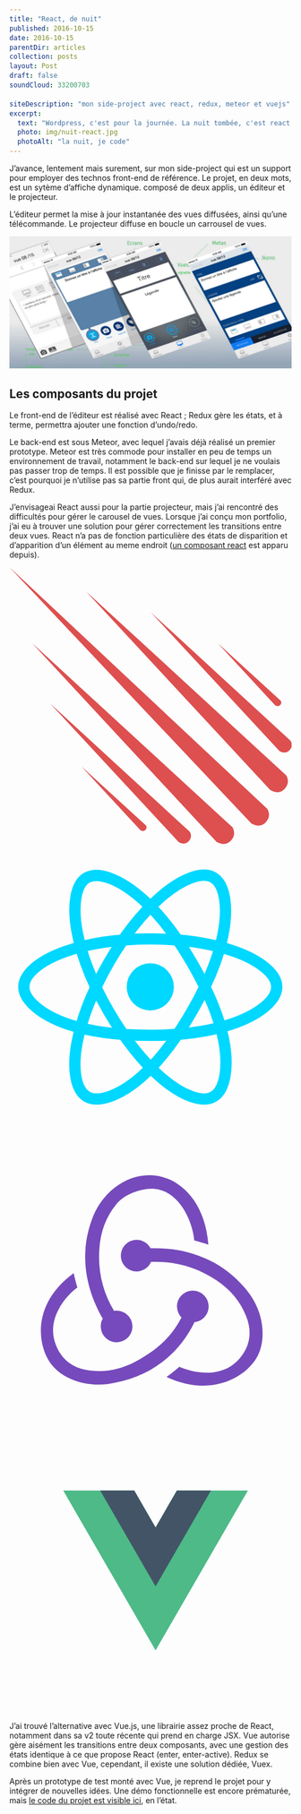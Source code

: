 ```yaml
---
title: "React, de nuit"
published: 2016-10-15
date: 2016-10-15
parentDir: articles
collection: posts
layout: Post
draft: false
soundCloud: 33200703

siteDescription: "mon side-project avec react, redux, meteor et vuejs"
excerpt:
  text: "Wordpress, c'est pour la journée. La nuit tombée, c'est react !"
  photo: img/nuit-react.jpg
  photoAlt: "la nuit, je code"
---
```


<div id="post-intro" class="post-intro">


<p>J’avance, lentement mais surement, sur mon side-project qui est un support pour employer des technos front-end de référence.
Le projet, en deux mots, est un sytème d’affiche dynamique. composé de deux applis, un éditeur et le projecteur.</p>
<p>L’éditeur permet la mise à jour instantanée des vues diffusées, ainsi qu’une télécommande. Le projecteur diffuse en boucle un carrousel de vues.<p/>
</div>

![études de mockups](../../assets/img/editeurs-message-versions-01.jpg "études de mockups")


## Les composants du projet
Le front-end de l’éditeur est réalisé avec React ; Redux gère les états, et à terme, permettra ajouter une fonction d’undo/redo.

Le back-end est sous Meteor, avec lequel j’avais déjà réalisé un premier prototype. Meteor est très commode pour installer en peu de temps un environnement de travail, notamment le back-end sur lequel je ne voulais pas passer trop de temps.
Il est possible que je finisse par le remplacer, c’est pourquoi je n’utilise pas sa partie front qui, de plus  aurait interféré avec Redux.

J’envisageai React aussi pour la partie projecteur, mais j’ai rencontré des difficultés pour gérer le carousel de vues.
Lorsque j’ai conçu mon portfolio, j’ai eu à trouver une solution pour gérer correctement les transitions entre deux vues. React n’a pas de fonction particulière des états de disparition et d’apparition d’un élément au meme endroit ([un composant react](https://www.npmjs.com/package/react-css-transition-replace) est apparu depuis).

<div class="pictos-wrapper">

<svg xmlns="http://www.w3.org/2000/svg" viewBox="0 0 160 157"> <path fill="#de4f4f" d="M0 0l137.1 145.24s4.7 3.3 8.26-.55c3.57-3.9.82-7.7.82-7.7L0 0zm43.42 13.73l104.4 112.56s4.68 3.3 8.25-.6c3.58-3.9.83-7.7.83-7.7L43.42 13.7zM12.9 43.1l104.43 112.57s4.67 3.3 8.24-.55c3.58-3.84.83-7.7.83-7.7L12.9 43.1zm67.22-17.57l72.95 78.65s3.26 2.3 5.76-.4c2.5-2.67.57-5.36.57-5.36l-79.28-72.9zM22.96 77.15L95.9 155.8s3.28 2.3 5.77-.4c2.5-2.68.58-5.36.58-5.36l-79.3-72.9zm94.64-34.6l33.07 35.76s1.6 1.1 2.85-.1c1.23-1.23.28-2.5.28-2.5l-36.2-33.1zM41.22 113.4l33.06 35.74s1.6 1.08 2.85-.18c1.23-1.26.28-2.5.28-2.5L41.3 113.4z"/> </svg>
<svg xmlns="http://www.w3.org/2000/svg" viewBox="0 0 600 600">  <circle cx="299.53" cy="299.63" r="50.17" fill="#00D8FF"/>  <path fill="none" stroke="#00D8FF" stroke-width="24" stroke-miterlimit="10" d="M299.53 197.63c67.36 0 129.93 9.66 177.1 25.9 56.85 19.57 91.8 49.24 91.8 76.1 0 28-37.04 59.5-98.08 79.73-46.15 15.3-106.88 23.27-170.82 23.27-65.55 0-127.63-7.5-174.3-23.44-59.03-20.2-94.6-52.2-94.6-79.6 0-26.68 33.37-56.1 89.4-75.6 47.37-16.5 111.48-26.4 179.5-26.4z"/>  <path fill="none" stroke="#00D8FF" stroke-width="24" stroke-miterlimit="10" d="M210.74 248.92c33.64-58.35 73.28-107.72 110.92-140.48 45.35-39.46 88.5-54.92 111.77-41.5 24.25 13.98 33.04 61.8 20.07 124.8-9.8 47.6-33.24 104.2-65.18 159.6-32.75 56.78-70.25 106.8-107.37 139.27-47 41.1-92.4 56-116.2 42.3-23.07-13.3-31.9-56.92-20.82-115.23 9.35-49.27 32.83-109.75 66.8-168.67z"/>  <path fill="none" stroke="#00D8FF" stroke-width="24" stroke-miterlimit="10" d="M210.82 351.48c-33.74-58.3-56.73-117.28-66.3-166.25-11.55-59-3.4-104.1 19.85-117.57 24.23-14.02 70.06 2.25 118.14 44.94 36.4 32.28 73.7 80.84 105.8 136.17 32.86 56.74 57.48 114.2 67.05 162.6 12.1 61.2 2.3 107.97-21.45 121.73-23.07 13.34-65.26-.8-110.25-39.5-38-32.7-78.7-83.26-112.76-142.12z"/></svg>

<svg xmlns="http://www.w3.org/2000/svg" viewBox="0 0 100 100">  <g fill="#764ABC">    <path d="M65.6 65.4c2.9-.3 5.1-2.8 5-5.8-.1-3-2.6-5.4-5.6-5.4h-.2c-3.1.1-5.5 2.7-5.4 5.8.1 1.5.7 2.8 1.6 3.7-3.4 6.7-8.6 11.6-16.4 15.7-5.3 2.8-10.8 3.8-16.3 3.1-4.5-.6-8-2.6-10.2-5.9-3.2-4.9-3.5-10.2-.8-15.5 1.9-3.8 4.9-6.6 6.8-8-.4-1.3-1-3.5-1.3-5.1-14.5 10.5-13 24.7-8.6 31.4 3.3 5 10 8.1 17.4 8.1 2 0 4-.2 6-.7 12.8-2.5 22.5-10.1 28-21.4z"/>    <path d="M83.2 53c-7.6-8.9-18.8-13.8-31.6-13.8H50c-.9-1.8-2.8-3-4.9-3h-.2c-3.1.1-5.5 2.7-5.4 5.8.1 3 2.6 5.4 5.6 5.4h.2c2.2-.1 4.1-1.5 4.9-3.4H52c7.6 0 14.8 2.2 21.3 6.5 5 3.3 8.6 7.6 10.6 12.8 1.7 4.2 1.6 8.3-.2 11.8-2.8 5.3-7.5 8.2-13.7 8.2-4 0-7.8-1.2-9.8-2.1-1.1 1-3.1 2.6-4.5 3.6 4.3 2 8.7 3.1 12.9 3.1 9.6 0 16.7-5.3 19.4-10.6 2.9-5.8 2.7-15.8-4.8-24.3z"/>    <path d="M32.4 67.1c.1 3 2.6 5.4 5.6 5.4h.2c3.1-.1 5.5-2.7 5.4-5.8-.1-3-2.6-5.4-5.6-5.4h-.2c-.2 0-.5 0-.7.1-4.1-6.8-5.8-14.2-5.2-22.2.4-6 2.4-11.2 5.9-15.5 2.9-3.7 8.5-5.5 12.3-5.6 10.6-.2 15.1 13 15.4 18.3 1.3.3 3.5 1 5 1.5-1.2-16.2-11.2-24.6-20.8-24.6-9 0-17.3 6.5-20.6 16.1-4.6 12.8-1.6 25.1 4 34.8-.5.7-.8 1.8-.7 2.9z"/>  </g></svg>

<svg xmlns="http://www.w3.org/2000/svg" viewBox="0 0 400 400">  <path fill="#4dba87" d="M237.42 86.66L207.2 139l-30.23-52.34H76.3l130.9 226.68L338.06 86.66z"/>  <path fill="#435466" d="M237.42 86.66L207.2 139l-30.23-52.34h-48.3l78.52 136 78.5-136z"/></svg>

</div>


J’ai trouvé l’alternative avec Vue.js, une librairie assez proche de React, notamment dans sa v2 toute récente qui prend en charge JSX.
Vue autorise gère aisément les transitions entre deux composants, avec une gestion des états identique à ce que propose React (enter, enter-active).
Redux se combine bien avec Vue, cependant, il existe une solution dédiée, Vuex.

Après un prototype de test monté avec Vue, je reprend le projet pour y intégrer de nouvelles idées. Une démo fonctionnelle est encore prématurée, mais [le code du projet est visible ici](https://github.com/vitreene/editeur/tree/master/src), en l’état.
<aside class="notes">
</aside>
